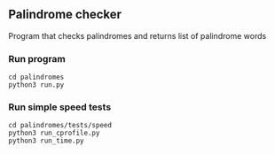 ## Palindrome checker
Program that checks palindromes and returns list of 
palindrome words
### Run program
```
cd palindromes
python3 run.py
```
### Run simple speed tests
```
cd palindromes/tests/speed
python3 run_cprofile.py
python3 run_time.py
```
